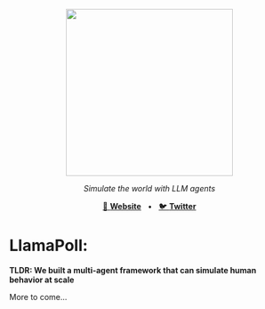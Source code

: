 <p align="center">
  <img src="https://github.com/user-attachments/assets/99dbbe95-a2df-48ff-bd48-124cc1e51c6a" width="300">
</p>

<p align="center">
  <em>Simulate the world with LLM agents</em>
</p>
<p align="center">
<a href="https://reworkd.ai/">🔗 <b>Website</b></a>
<span>&nbsp;&nbsp;•&nbsp;&nbsp;</span>
<a href="https://x.com/CerebrasSystems/status/1838684550282559545">🐦 <b>Twitter</b></a>
  
# LlamaPoll: 

__TLDR: We built a multi-agent framework that can simulate human behavior at scale__ 

More to come...

